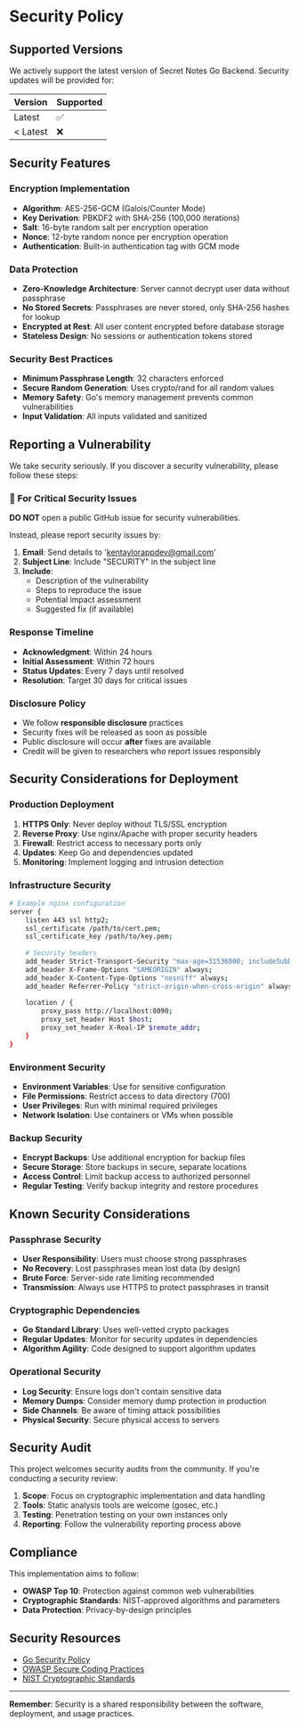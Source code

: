 # Security Policy

## Supported Versions

We actively support the latest version of Secret Notes Go Backend. Security updates will be provided for:

| Version | Supported          |
| ------- | ------------------ |
| Latest  | :white_check_mark: |
| < Latest| :x:                |

## Security Features

### Encryption Implementation

- **Algorithm**: AES-256-GCM (Galois/Counter Mode)
- **Key Derivation**: PBKDF2 with SHA-256 (100,000 iterations)
- **Salt**: 16-byte random salt per encryption operation
- **Nonce**: 12-byte random nonce per encryption operation
- **Authentication**: Built-in authentication tag with GCM mode

### Data Protection

- **Zero-Knowledge Architecture**: Server cannot decrypt user data without passphrase
- **No Stored Secrets**: Passphrases are never stored, only SHA-256 hashes for lookup
- **Encrypted at Rest**: All user content encrypted before database storage
- **Stateless Design**: No sessions or authentication tokens stored

### Security Best Practices

- **Minimum Passphrase Length**: 32 characters enforced
- **Secure Random Generation**: Uses crypto/rand for all random values
- **Memory Safety**: Go's memory management prevents common vulnerabilities
- **Input Validation**: All inputs validated and sanitized

## Reporting a Vulnerability

We take security seriously. If you discover a security vulnerability, please follow these steps:

### 🚨 For Critical Security Issues

**DO NOT** open a public GitHub issue for security vulnerabilities.

Instead, please report security issues by:

1. **Email**: Send details to 'kentaylorappdev@gmail.com'
2. **Subject Line**: Include "SECURITY" in the subject line
3. **Include**:
   - Description of the vulnerability
   - Steps to reproduce the issue
   - Potential impact assessment
   - Suggested fix (if available)

### Response Timeline

- **Acknowledgment**: Within 24 hours
- **Initial Assessment**: Within 72 hours
- **Status Updates**: Every 7 days until resolved
- **Resolution**: Target 30 days for critical issues

### Disclosure Policy

- We follow **responsible disclosure** practices
- Security fixes will be released as soon as possible
- Public disclosure will occur **after** fixes are available
- Credit will be given to researchers who report issues responsibly

## Security Considerations for Deployment

### Production Deployment

1. **HTTPS Only**: Never deploy without TLS/SSL encryption
2. **Reverse Proxy**: Use nginx/Apache with proper security headers
3. **Firewall**: Restrict access to necessary ports only
4. **Updates**: Keep Go and dependencies updated
5. **Monitoring**: Implement logging and intrusion detection

### Infrastructure Security

```bash
# Example nginx configuration
server {
    listen 443 ssl http2;
    ssl_certificate /path/to/cert.pem;
    ssl_certificate_key /path/to/key.pem;
    
    # Security headers
    add_header Strict-Transport-Security "max-age=31536000; includeSubDomains" always;
    add_header X-Frame-Options "SAMEORIGIN" always;
    add_header X-Content-Type-Options "nosniff" always;
    add_header Referrer-Policy "strict-origin-when-cross-origin" always;
    
    location / {
        proxy_pass http://localhost:8090;
        proxy_set_header Host $host;
        proxy_set_header X-Real-IP $remote_addr;
    }
}
```

### Environment Security

- **Environment Variables**: Use for sensitive configuration
- **File Permissions**: Restrict access to data directory (700)
- **User Privileges**: Run with minimal required privileges
- **Network Isolation**: Use containers or VMs when possible

### Backup Security

- **Encrypt Backups**: Use additional encryption for backup files
- **Secure Storage**: Store backups in secure, separate locations
- **Access Control**: Limit backup access to authorized personnel
- **Regular Testing**: Verify backup integrity and restore procedures

## Known Security Considerations

### Passphrase Security

- **User Responsibility**: Users must choose strong passphrases
- **No Recovery**: Lost passphrases mean lost data (by design)
- **Brute Force**: Server-side rate limiting recommended
- **Transmission**: Always use HTTPS to protect passphrases in transit

### Cryptographic Dependencies

- **Go Standard Library**: Uses well-vetted crypto packages
- **Regular Updates**: Monitor for security updates in dependencies
- **Algorithm Agility**: Code designed to support algorithm updates

### Operational Security

- **Log Security**: Ensure logs don't contain sensitive data
- **Memory Dumps**: Consider memory dump protection in production
- **Side Channels**: Be aware of timing attack possibilities
- **Physical Security**: Secure physical access to servers

## Security Audit

This project welcomes security audits from the community. If you're conducting a security review:

1. **Scope**: Focus on cryptographic implementation and data handling
2. **Tools**: Static analysis tools are welcome (gosec, etc.)
3. **Testing**: Penetration testing on your own instances only
4. **Reporting**: Follow the vulnerability reporting process above

## Compliance

This implementation aims to follow:

- **OWASP Top 10**: Protection against common web vulnerabilities
- **Cryptographic Standards**: NIST-approved algorithms and parameters
- **Data Protection**: Privacy-by-design principles

## Security Resources

- [Go Security Policy](https://golang.org/security)
- [OWASP Secure Coding Practices](https://owasp.org/www-project-secure-coding-practices-quick-reference-guide/)
- [NIST Cryptographic Standards](https://csrc.nist.gov/projects/cryptographic-standards-and-guidelines)

---

**Remember**: Security is a shared responsibility between the software, deployment, and usage practices.
